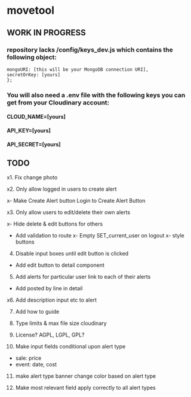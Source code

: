# movetool

## WORK IN PROGRESS

### repository lacks /config/keys_dev.js which contains the following object:

```module.exports = {
mongoURI: [this will be your MongoDB connection URI],
secretOrKey: [yours]
};
```

### You will also need a .env file with the following keys you can get from your Cloudinary account:

#### CLOUD_NAME=[yours]

#### API_KEY=[yours]

#### API_SECRET=[yours]

## TODO

x1. Fix change photo

x2. Only allow logged in users to create alert

x- Make Create Alert button Login to Create Alert Button

x3. Only allow users to edit/delete their own alerts

x- Hide delete & edit buttons for others

- Add validation to route
  x- Empty SET_current_user on logout
  x- style buttons

4. Disable input boxes until edit button is clicked

- Add edit button to detail component

5. Add alerts for particular user link to each of their alerts

- Add posted by line in detail

x6. Add description input etc to alert

7. Add how to guide

8. Type limits & max file size cloudinary

9. License? AGPL, LGPL, GPL?

10. Make input fields conditional upon alert type

- sale: price
- event: date, cost

11. make alert type banner change color based on alert type

12. Make most relevant field apply correctly to all alert types
